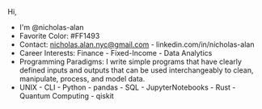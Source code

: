 Hi,
- I'm @nicholas-alan
- Favorite Color: #FF1493
- Contact: nicholas.alan.nyc@gmail.com - linkedin.com/in/nicholas-alan
- Career Interests: Finance - Fixed-Income - Data Analytics
- Programming Paradigms: I write simple programs that have clearly defined inputs and outputs that can be used interchangeably to clean, manipulate, process, and model data.
- UNIX - CLI - Python - pandas - SQL - JupyterNotebooks - Rust - Quantum Computing - qiskit
